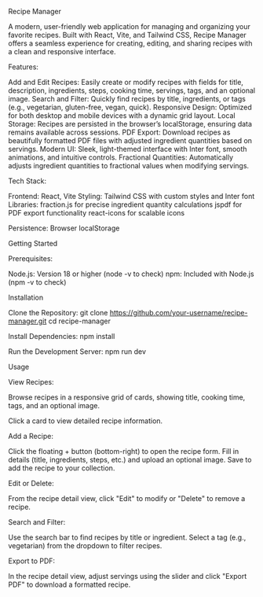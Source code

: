 Recipe Manager

A modern, user-friendly web application for managing and organizing your favorite recipes. Built with React, Vite, and Tailwind CSS, Recipe Manager offers a seamless experience for creating, editing, and sharing recipes with a clean and responsive interface.

Features:

Add and Edit Recipes: Easily create or modify recipes with fields for title, description, ingredients, steps, cooking time, servings, tags, and an optional image.
Search and Filter: Quickly find recipes by title, ingredients, or tags (e.g., vegetarian, gluten-free, vegan, quick).
Responsive Design: Optimized for both desktop and mobile devices with a dynamic grid layout.
Local Storage: Recipes are persisted in the browser’s localStorage, ensuring data remains available across sessions.
PDF Export: Download recipes as beautifully formatted PDF files with adjusted ingredient quantities based on servings.
Modern UI: Sleek, light-themed interface with Inter font, smooth animations, and intuitive controls.
Fractional Quantities: Automatically adjusts ingredient quantities to fractional values when modifying servings.

Tech Stack:

Frontend: React, Vite 
Styling: Tailwind CSS with custom styles and Inter font
Libraries:
fraction.js for precise ingredient quantity calculations
jspdf for PDF export functionality
react-icons for scalable icons

Persistence: Browser localStorage

Getting Started

Prerequisites:

Node.js: Version 18 or higher (node -v to check)
npm: Included with Node.js (npm -v to check)

Installation

Clone the Repository:
git clone https://github.com/your-username/recipe-manager.git
cd recipe-manager


Install Dependencies:
npm install


Run the Development Server:
npm run dev

Usage

View Recipes:

Browse recipes in a responsive grid of cards, showing title, cooking time, tags, and an optional image.

Click a card to view detailed recipe information.

Add a Recipe:

Click the floating + button (bottom-right) to open the recipe form.
Fill in details (title, ingredients, steps, etc.) and upload an optional image.
Save to add the recipe to your collection.


Edit or Delete:

From the recipe detail view, click "Edit" to modify or "Delete" to remove a recipe.


Search and Filter:

Use the search bar to find recipes by title or ingredient.
Select a tag (e.g., vegetarian) from the dropdown to filter recipes.


Export to PDF:

In the recipe detail view, adjust servings using the slider and click "Export PDF" to download a formatted recipe.